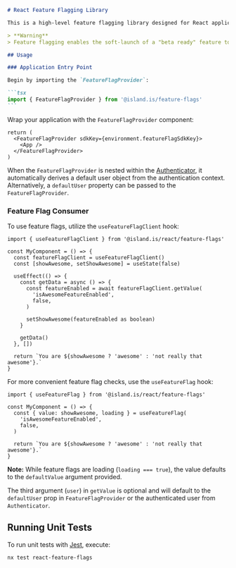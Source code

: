 ````markdown
# React Feature Flagging Library

This is a high-level feature flagging library designed for React applications.

> **Warning**  
> Feature flagging enables the soft-launch of a "beta ready" feature to a specific group of users. It is not intended to hide a feature from users while it is still under development.

## Usage

### Application Entry Point

Begin by importing the `FeatureFlagProvider`:

```tsx
import { FeatureFlagProvider } from '@island.is/feature-flags'
```
````

Wrap your application with the `FeatureFlagProvider` component:

```tsx
return (
  <FeatureFlagProvider sdkKey={environment.featureFlagSdkKey}>
    <App />
  </FeatureFlagProvider>
)
```

When the `FeatureFlagProvider` is nested within the [Authenticator](../auth/react/README.md#authenticate), it automatically derives a default user object from the authentication context. Alternatively, a `defaultUser` property can be passed to the `FeatureFlagProvider`.

### Feature Flag Consumer

To use feature flags, utilize the `useFeatureFlagClient` hook:

```tsx
import { useFeatureFlagClient } from '@island.is/react/feature-flags'

const MyComponent = () => {
  const featureFlagClient = useFeatureFlagClient()
  const [showAwesome, setShowAwesome] = useState(false)

  useEffect(() => {
    const getData = async () => {
      const featureEnabled = await featureFlagClient.getValue(
        'isAwesomeFeatureEnabled',
        false,
      )

      setShowAwesome(featureEnabled as boolean)
    }

    getData()
  }, [])

  return `You are ${showAwesome ? 'awesome' : 'not really that awesome'}.`
}
```

For more convenient feature flag checks, use the `useFeatureFlag` hook:

```tsx
import { useFeatureFlag } from '@island.is/react/feature-flags'

const MyComponent = () => {
  const { value: showAwesome, loading } = useFeatureFlag(
    'isAwesomeFeatureEnabled',
    false,
  )

  return `You are ${showAwesome ? 'awesome' : 'not really that awesome'}.`
}
```

**Note:** While feature flags are loading (`loading === true`), the value defaults to the `defaultValue` argument provided.

The third argument (`user`) in `getValue` is optional and will default to the `defaultUser` prop in `FeatureFlagProvider` or the authenticated user from `Authenticator`.

## Running Unit Tests

To run unit tests with [Jest](https://jestjs.io), execute:

```sh
nx test react-feature-flags
```

```

```
